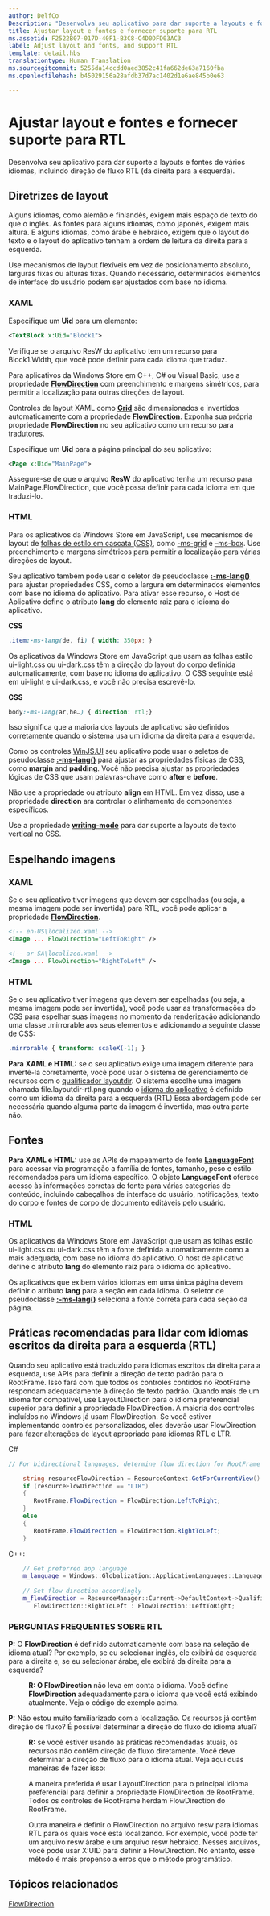```yaml
---
author: DelfCo
Description: "Desenvolva seu aplicativo para dar suporte a layouts e fontes de vários idiomas, incluindo direção de fluxo RTL (da direita para a esquerda)."
title: Ajustar layout e fontes e fornecer suporte para RTL
ms.assetid: F2522B07-017D-40F1-B3C8-C4D0DFD03AC3
label: Adjust layout and fonts, and support RTL
template: detail.hbs
translationtype: Human Translation
ms.sourcegitcommit: 5255da14ccdd0aed3852c41fa662de63a7160fba
ms.openlocfilehash: b45029156a28afdb37d7ac1402d1e6ae845b0e63

---
```


# Ajustar layout e fontes e fornecer suporte para RTL





Desenvolva seu aplicativo para dar suporte a layouts e fontes de vários idiomas, incluindo direção de fluxo RTL (da direita para a esquerda).

## Diretrizes de layout


Alguns idiomas, como alemão e finlandês, exigem mais espaço de texto do que o inglês. As fontes para alguns idiomas, como japonês, exigem mais altura. E alguns idiomas, como árabe e hebraico, exigem que o layout do texto e o layout do aplicativo tenham a ordem de leitura da direita para a esquerda.

Use mecanismos de layout flexíveis em vez de posicionamento absoluto, larguras fixas ou alturas fixas. Quando necessário, determinados elementos de interface do usuário podem ser ajustados com base no idioma.

### XAML

Especifique um **Uid** para um elemento:

```XML
<TextBlock x:Uid="Block1">
```

Verifique se o arquivo ResW do aplicativo tem um recurso para Block1.Width, que você pode definir para cada idioma que traduz.

Para aplicativos da Windows Store em C++, C# ou Visual Basic, use a propriedade [**FlowDirection**](https://msdn.microsoft.com/library/windows/apps/br208716) com preenchimento e margens simétricos, para permitir a localização para outras direções de layout.

Controles de layout XAML como [**Grid**](https://msdn.microsoft.com/library/windows/apps/br242704) são dimensionados e invertidos automaticamente com a propriedade [**FlowDirection**](https://msdn.microsoft.com/library/windows/apps/br208716). Exponha sua própria propriedade **FlowDirection** no seu aplicativo como um recurso para tradutores.

Especifique um **Uid** para a página principal do seu aplicativo:

```XML
<Page x:Uid="MainPage">
```

Assegure-se de que o arquivo **ResW** do aplicativo tenha um recurso para MainPage.FlowDirection, que você possa definir para cada idioma em que traduzi-lo.

### HTML

Para os aplicativos da Windows Store em JavaScript, use mecanismos de layout de [folhas de estilo em cascata (CSS)](https://msdn.microsoft.com/library/ms531209), como [-ms-grid](https://msdn.microsoft.com/en-us/library/windows/apps/hh465453.aspx#g_section) e [–ms-box](https://msdn.microsoft.com/en-us/library/windows/apps/hh465453.aspx#f_section). Use preenchimento e margens simétricos para permitir a localização para várias direções de layout.

Seu aplicativo também pode usar o seletor de pseudoclasse [**:-ms-lang()**](https://msdn.microsoft.com/library/cc848867) para ajustar propriedades CSS, como a largura em determinados elementos com base no idioma do aplicativo. Para ativar esse recurso, o Host de Aplicativo define o atributo **lang** do elemento raiz para o idioma do aplicativo.

**CSS**
```CSS
.item:-ms-lang(de, fi) { width: 350px; }
```

Os aplicativos da Windows Store em JavaScript que usam as folhas estilo ui-light.css ou ui-dark.css têm a direção do layout do corpo definida automaticamente, com base no idioma do aplicativo. O CSS seguinte está em ui-light e ui-dark.css, e você não precisa escrevê-lo.

**CSS**
```CSS
body:-ms-lang(ar,he…) { direction: rtl;}
```

Isso significa que a maioria dos layouts de aplicativo são definidos corretamente quando o sistema usa um idioma da direita para a esquerda.

Como os controles [WinJS.UI](https://msdn.microsoft.com/library/windows/apps/br229782) seu aplicativo pode usar o seletos de pseudoclasse [**:-ms-lang()**](https://msdn.microsoft.com/library/cc848867) para ajustar as propriedades físicas de CSS, como **margin** and **padding**. Você não precisa ajustar as propriedades lógicas de CSS que usam palavras-chave como **after** e **before**.

Não use a propriedade ou atributo **align** em HTML. Em vez disso, use a propriedade **direction** ara controlar o alinhamento de componentes específicos.

Use a propriedade [**writing-mode**](https://msdn.microsoft.com/library/ms531187) para dar suporte a layouts de texto vertical no CSS.

## Espelhando imagens


### XAML

Se o seu aplicativo tiver imagens que devem ser espelhadas (ou seja, a mesma imagem pode ser invertida) para RTL, você pode aplicar a propriedade [**FlowDirection**](https://msdn.microsoft.com/library/windows/apps/br208716).

```XML
<!-- en-US\localized.xaml -->
<Image ... FlowDirection="LeftToRight" />

<!-- ar-SA\localized.xaml -->
<Image ... FlowDirection="RightToLeft" />
```

### HTML

Se o seu aplicativo tiver imagens que devem ser espelhadas (ou seja, a mesma imagem pode ser invertida), você pode usar as transformações do CSS para espelhar suas imagens no momento da renderização adicionando uma classe .mirrorable aos seus elementos e adicionando a seguinte classe de CSS:

```CSS
.mirrorable { transform: scaleX(-1); }
```

**Para XAML e HTML:** se o seu aplicativo exige uma imagem diferente para invertê-la corretamente, você pode usar o sistema de gerenciamento de recursos com o [qualificador layoutdir](https://msdn.microsoft.com/library/windows/apps/xaml/hh965324). O sistema escolhe uma imagem chamada file.layoutdir-rtl.png quando o [idioma do aplicativo](manage-language-and-region.md) é definido como um idioma da direita para a esquerda (RTL) Essa abordagem pode ser necessária quando alguma parte da imagem é invertida, mas outra parte não.

## Fontes


**Para XAML e HTML:** use as APIs de mapeamento de fonte [**LanguageFont**](https://msdn.microsoft.com/library/windows/apps/br206864) para acessar via programação a família de fontes, tamanho, peso e estilo recomendados para um idioma específico. O objeto **LanguageFont** oferece acesso às informações corretas de fonte para várias categorias de conteúdo, incluindo cabeçalhos de interface do usuário, notificações, texto do corpo e fontes de corpo de documento editáveis pelo usuário.

### HTML

Os aplicativos da Windows Store em JavaScript que usam as folhas estilo ui-light.css ou ui-dark.css têm a fonte definida automaticamente como a mais adequada, com base no idioma do aplicativo. O host de aplicativo define o atributo **lang** do elemento raiz para o idioma do aplicativo.

Os aplicativos que exibem vários idiomas em uma única página devem definir o atributo **lang** para a seção em cada idioma. O seletor de pseudoclasse [**:-ms-lang()**](https://msdn.microsoft.com/library/cc848867) seleciona a fonte correta para cada seção da página.

## Práticas recomendadas para lidar com idiomas escritos da direita para a esquerda (RTL)

Quando seu aplicativo está traduzido para idiomas escritos da direita para a esquerda, use APIs para definir a direção de texto padrão para o RootFrame. Isso fará com que todos os controles contidos no RootFrame respondam adequadamente à direção de texto padrão.  Quando mais de um idioma for compatível, use LayoutDirection para o idioma preferencial superior para definir a propriedade FlowDirection. A maioria dos controles incluídos no Windows já usam FlowDirection. Se você estiver implementando controles personalizados, eles deverão usar FlowDirection para fazer alterações de layout apropriado para idiomas RTL e LTR.

C#
```csharp    
// For bidirectional languages, determine flow direction for RootFrame and all derived UI.

    string resourceFlowDirection = ResourceContext.GetForCurrentView().QualifierValues["LayoutDirection"];
    if (resourceFlowDirection == "LTR")
    {
       RootFrame.FlowDirection = FlowDirection.LeftToRight;
    }
    else
    {
       RootFrame.FlowDirection = FlowDirection.RightToLeft;
    }
```
C++:
```cpp
    // Get preferred app language
    m_language = Windows::Globalization::ApplicationLanguages::Languages->GetAt(0);
     
    // Set flow direction accordingly
    m_flowDirection = ResourceManager::Current->DefaultContext->QualifierValues->Lookup("LayoutDirection") != "LTR" ? 
       FlowDirection::RightToLeft : FlowDirection::LeftToRight;
```


### PERGUNTAS FREQUENTES SOBRE RTL 

<dl>
  <dt> <p><b>P:</b> O <b>FlowDirection</b> é definido automaticamente com base na seleção de idioma atual? Por exemplo, se eu selecionar inglês, ele exibirá da esquerda para a direita e, se eu selecionar árabe, ele exibirá da direita para a esquerda?</p></dt>

  <dd><p><b>R: O </b> <b>FlowDirection</b> não leva em conta o idioma. Você define <b>FlowDirection</b> adequadamente para o idioma que você está exibindo atualmente. Veja o código de exemplo acima.</p></dd> 

  <dt> <p><b>P:</b> Não estou muito familiarizado com a localização. Os recursos já contêm direção de fluxo? É possível determinar a direção do fluxo do idioma atual?</p></dt>

  <dd> <p><b>R:</b> se você estiver usando as práticas recomendadas atuais, os recursos não contêm direção de fluxo diretamente. Você deve determinar a direção de fluxo para o idioma atual. Veja aqui duas maneiras de fazer isso: </p>
   <p>A maneira preferida é usar LayoutDirection para o principal idioma preferencial para definir a propriedade FlowDirection de RootFrame. Todos os controles de RootFrame herdam FlowDirection do RootFrame.</p>
   <p>Outra maneira é definir o FlowDirection no arquivo resw para idiomas RTL para os quais você está localizando. Por exemplo, você pode ter um arquivo resw árabe e um arquivo resw hebraico. Nesses arquivos, você pode usar X:UID para definir a FlowDirection. No entanto, esse método é mais propenso a erros que o método programático.</p></dd>
</dl>


## Tópicos relacionados
[FlowDirection](https://msdn.microsoft.com/library/windows/apps/xaml/windows.ui.xaml.frameworkelement.flowdirection.aspx)



<!--HONumber=Aug16_HO3-->


